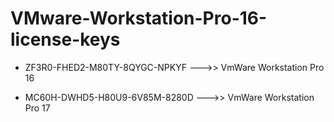 # VMware-Workstation-Pro-16-license-keys

- ZF3R0-FHED2-M80TY-8QYGC-NPKYF --->> VmWare Workstation Pro 16

- MC60H-DWHD5-H80U9-6V85M-8280D --->> VmWare Workstation Pro 17

